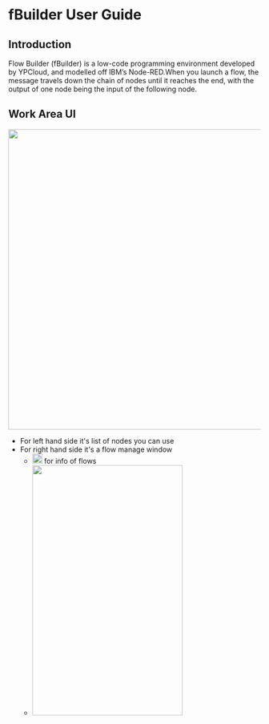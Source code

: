 # fBuilder User Guide

## Introduction
Flow Builder (fBuilder) is a low-code programming environment developed by YPCloud, and modelled off IBM’s Node-RED.When you launch a flow, the message travels down the chain of nodes until it reaches the end, with the output of one node being the input of the following node.

## Work Area UI
<img src="https://i.imgur.com/V8hyXg5.png" width=1200 height=600>

* For left hand side it's list of nodes you can use
* For right hand side it's a flow manage window 
  * <img src="https://i.imgur.com/yf4T3Be.png" width=20 height=20> for info of flows
  *  <img src="https://i.imgur.com/UHPdPPh.png" width=300 height=500>
  
